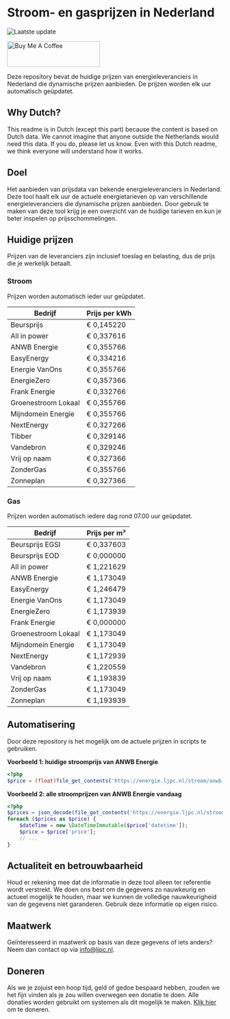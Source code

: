 # Stroom- en gasprijzen in Nederland

![Laatste update](https://img.shields.io/badge/laatste%20update-2024--06--04%2006%3A00%20CET-brightgreen)

<a href="https://www.buymeacoffee.com/Lars-" target="_blank"><img src="https://cdn.buymeacoffee.com/buttons/v2/default-orange.png" alt="Buy Me A Coffee" height="60" style="height: 60px !important;width: 217px !important;" ></a>

Deze repository bevat de huidige prijzen van energieleveranciers in Nederland die dynamische prijzen aanbieden. De prijzen worden elk uur automatisch geüpdatet.

## Why Dutch?

This readme is in Dutch (except this part) because the content is based on Dutch data. We cannot imagine that anyone outside the Netherlands would need this data. If you do, please let us know. Even with this Dutch readme, we think
everyone will understand how it works.

## Doel

Het aanbieden van prijsdata van bekende energieleveranciers in Nederland. Deze tool haalt elk uur de actuele energietarieven op van verschillende energieleveranciers die dynamische prijzen aanbieden. Door gebruik te maken van deze tool
krijg je een overzicht van de huidige tarieven en kun je beter inspelen op prijsschommelingen.

## Huidige prijzen

Prijzen van de leveranciers zijn inclusief toeslag en belasting, dus de prijs die je werkelijk betaalt.

### Stroom

Prijzen worden automatisch ieder uur geüpdatet.

 Bedrijf | Prijs per kWh 
---------|---------------
Beursprijs | € 0,145220
All in power | € 0,337616
ANWB Energie | € 0,355766
EasyEnergy | € 0,334216
Energie VanOns | € 0,355766
EnergieZero | € 0,357366
Frank Energie | € 0,332766
Groenestroom Lokaal | € 0,355766
Mijndomein Energie | € 0,355766
NextEnergy | € 0,327266
Tibber | € 0,329146
Vandebron | € 0,329246
Vrij op naam | € 0,327366
ZonderGas | € 0,355766
Zonneplan | € 0,327366


### Gas

Prijzen worden automatisch iedere dag rond 07.00 uur geüpdatet.

 Bedrijf | Prijs per m³ 
---------|--------------
Beursprijs EGSI | € 0,337603
Beursprijs EOD | € 0,000000
All in power | € 1,221629
ANWB Energie | € 1,173049
EasyEnergy | € 1,246479
Energie VanOns | € 1,173049
EnergieZero | € 1,173939
Frank Energie | € 0,000000
Groenestroom Lokaal | € 1,173049
Mijndomein Energie | € 1,173049
NextEnergy | € 1,172939
Vandebron | € 1,220559
Vrij op naam | € 1,193839
ZonderGas | € 1,173049
Zonneplan | € 1,193939


## Automatisering

Door deze repository is het mogelijk om de actuele prijzen in scripts te gebruiken.

**Voorbeeld 1: huidige stroomprijs van ANWB Energie**

```php
<?php
$price = (float)file_get_contents('https://energie.ljpc.nl/stroom/anwb-energie-nu.txt');

```

**Voorbeeld 2: alle stroomprijzen van ANWB Energie vandaag**

```php
<?php
$prices = json_decode(file_get_contents('https://energie.ljpc.nl/stroom/all-in-power-vandaag.json'),true);
foreach ($prices as $price) {
    $dateTime = new \DateTimeImmutable($price['datetime']);
    $price = $price['price'];
    // ...
}
```

## Actualiteit en betrouwbaarheid

Houd er rekening mee dat de informatie in deze tool alleen ter referentie wordt verstrekt. We doen ons best om de gegevens zo nauwkeurig en actueel mogelijk te houden, maar we kunnen de volledige nauwkeurigheid van de gegevens niet
garanderen. Gebruik deze informatie op eigen risico.

## Maatwerk

Geïnteresseerd in maatwerk op basis van deze gegevens of iets anders? Neem dan contact op
via [info@ljpc.nl](mailto:info@ljpc.nl?subject=Energie%20prijzen).

## Doneren

Als we je zojuist een hoop tijd, geld of gedoe bespaard hebben, zouden we het fijn vinden als je zou willen overwegen een
donatie te doen. Alle donaties worden gebruikt om systemen als dit mogelijk te
maken. [Klik hier](https://www.buymeacoffee.com/Lars-) om te doneren.
